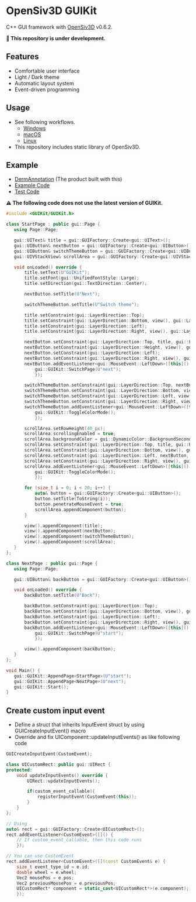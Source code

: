 # OpenSiv3D GUIKit
C++ GUI framework with [OpenSiv3D](https://github.com/Siv3D/OpenSiv3D) v0.6.2.

**:construction: This repository is under development.**

## Features
 - Comfortable user interface
 - Light / Dark theme
 - Automatic layout system
 - Event-driven programming
 
## Usage
- See following workflows. 
	- [Windows](https://github.com/KondoA9/OpenSiv3D-GUIKit/blob/695b63c090c24957de28e41c580685959084e811/.github/workflows/ci.yml#L22-L31)
	- [macOS](https://github.com/KondoA9/OpenSiv3D-GUIKit/blob/695b63c090c24957de28e41c580685959084e811/.github/workflows/ci.yml#L41-L48)
	- [Linux](https://github.com/KondoA9/OpenSiv3D-GUIKit/blob/695b63c090c24957de28e41c580685959084e811/.github/workflows/ci.yml#L62-L114)
- This repository includes static library of OpenSiv3D. 

## Example
 - [DermAnnotation](https://kondoa9.github.io/DermAnnotation/) (The product built with this)
 - [Example Code](https://github.com/KondoA9/OpenSiv3D-GUIKit/blob/develop/Test/Example/Example.cpp)
 - [Test Code](https://github.com/KondoA9/OpenSiv3D-GUIKit/tree/develop/Test/LaunchTest)

**:warning: The following code does not use the latest version of GUIKit.**

 ```c++
#include <GUIKit/GUIKit.h>

class StartPage : public gui::Page {
	using Page::Page;

	gui::UIText& title = gui::GUIFactory::Create<gui::UIText>();
	gui::UIButton& nextButton = gui::GUIFactory::Create<gui::UIButton>();
	gui::UIButton& switchThemeButton = gui::GUIFactory::Create<gui::UIButton>();
	gui::UIVStackView& scrollArea = gui::GUIFactory::Create<gui::UIVStackView>();

	void onLoaded() override {
		title.setText(U"GUIKit");
		title.setFont(gui::UnifiedFontStyle::Large);
		title.setDirection(gui::TextDirection::Center);

		nextButton.setTitle(U"Next");

		switchThemeButton.setTitle(U"Switch theme");

		title.setConstraint(gui::LayerDirection::Top);
		title.setConstraint(gui::LayerDirection::Bottom, view(), gui::LayerDirection::Bottom, 0.0, 0.5);
		title.setConstraint(gui::LayerDirection::Left);
		title.setConstraint(gui::LayerDirection::Right, view(), gui::LayerDirection::Right);

		nextButton.setConstraint(gui::LayerDirection::Top, title, gui::LayerDirection::Bottom);
		nextButton.setConstraint(gui::LayerDirection::Height, view(), gui::LayerDirection::Height, 0.0, 0.25);
		nextButton.setConstraint(gui::LayerDirection::Left);
		nextButton.setConstraint(gui::LayerDirection::Right, view(), gui::LayerDirection::Right, 0.0, 0.5);
		nextButton.addEventListener<gui::MouseEvent::LeftDown>([this]() {
			gui::GUIKit::SwitchPage(U"next");
			});

		switchThemeButton.setConstraint(gui::LayerDirection::Top, nextButton, gui::LayerDirection::Bottom);
		switchThemeButton.setConstraint(gui::LayerDirection::Bottom, view(), gui::LayerDirection::Bottom);
		switchThemeButton.setConstraint(gui::LayerDirection::Left, view(), gui::LayerDirection::Left);
		switchThemeButton.setConstraint(gui::LayerDirection::Right, view(), gui::LayerDirection::Right, 0.0, 0.5);
		switchThemeButton.addEventListener<gui::MouseEvent::LeftDown>([this]() {
			gui::GUIKit::ToggleColorMode();
			});

		scrollArea.setRowHeight(40_px);
		scrollArea.scrollingEnabled = true;
		scrollArea.backgroundColor = gui::DynamicColor::BackgroundSecondary;
		scrollArea.setConstraint(gui::LayerDirection::Top, title, gui::LayerDirection::Bottom);
		scrollArea.setConstraint(gui::LayerDirection::Bottom, view(), gui::LayerDirection::Bottom);
		scrollArea.setConstraint(gui::LayerDirection::Left, nextButton, gui::LayerDirection::Right);
		scrollArea.setConstraint(gui::LayerDirection::Right, view(), gui::LayerDirection::Right);
		scrollArea.addEventListener<gui::MouseEvent::LeftDown>([this]() {
			gui::GUIKit::ToggleColorMode();
			});

		for (size_t i = 0; i < 20; i++) {
			auto& button = gui::GUIFactory::Create<gui::UIButton>();
			button.setTitle(ToString(i));
			button.penetrateMouseEvent = true;
			scrollArea.appendComponent(button);
		}

		view().appendComponent(title);
		view().appendComponent(nextButton);
		view().appendComponent(switchThemeButton);
		view().appendComponent(scrollArea);
	}
};

class NextPage : public gui::Page {
	using Page::Page;

	gui::UIButton& backButton = gui::GUIFactory::Create<gui::UIButton>();

	void onLoaded() override {
		backButton.setTitle(U"Back");

		backButton.setConstraint(gui::LayerDirection::Top);
		backButton.setConstraint(gui::LayerDirection::Bottom, view(), gui::LayerDirection::Bottom);
		backButton.setConstraint(gui::LayerDirection::Left);
		backButton.setConstraint(gui::LayerDirection::Right, view(), gui::LayerDirection::Right);
		backButton.addEventListener<gui::MouseEvent::LeftDown>([this]() {
			gui::GUIKit::SwitchPage(U"start");
			});

		view().appendComponent(backButton);
	}
};

void Main() {
	gui::GUIKit::AppendPage<StartPage>(U"start");
	gui::GUIKit::AppendPage<NextPage>(U"next");
	gui::GUIKit::Start();
}
 ```

## Create custom input event
- Define a struct that inherits InputEvent struct by using GUICreateInputEvent() macro
- Override and fix UIComponent::updateInputEvents() as like following code

```c++
GUICreateInputEvent(CustomEvent);

class UICustomRect: public gui::UIRect {
protected:
    void updateInputEvents() override {
        UIRect::updateInputEvents();

        if(custom_event_callable){
            registerInputEvent(CustomEvent(this));
        }
    }
};

// Using
auto& rect = gui::GUIFactory::Create<UICustomRect>();
rect.addEventListener<CustomEvent>([]() {
    // If custom_event_callable, then this code runs
    });

// You can use CustomEvent
rect.addEventListener<CustomEvent>([](const CustomEvent& e) {
    size_t event_type_id = e.id;
    double wheel = e.wheel;
    Vec2 mousePos = e.pos;
    Vec2 previousMousePos = e.previousPos;
    UICustomRect* component = static_cast<UICustomRect*>(e.component);
    });
```
